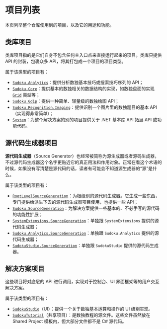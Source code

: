 # 项目列表

本页列举整个仓库使用到的项目，以及它的用途和功能。

## 类库项目

类库项目指的是它们自身不包含任何主入口点来直接运行起来的项目。类库只提供 API 的封装，包裹众多 API，将其打包成一个项目的项目类型。

属于该类型的项目有：

* [`Sudoku.Analytics`](https://github.com/SunnieShine/Sudoku/tree/main/src/Sudoku.Analytics)：提供分析数独基本技巧或搜索技巧序列的 API；
* [`Sudoku.Core`](https://github.com/SunnieShine/Sudoku/tree/main/src/Sudoku.Core)：提供基本的数独相关的数据结构的实现，如数独盘面的实现 [`Grid`](https://github.com/SunnieShine/Sudoku/blob/main/src/Sudoku.Core/Collections/Grid.cs) 类型等；
* [`Sudoku.Gdip`](https://github.com/SunnieShine/Sudoku/tree/main/src/Sudoku.Gdip)：提供一种简单、轻量级的数独绘图 API；
* [`Sudoku.Recognition.Imaging`](https://github.com/SunnieShine/Sudoku/tree/main/src/Sudoku.Recognition.Imaging)：提供识别一个图片里的数独题目的基本 API（实现得非常简单）；
* [`System`](https://github.com/SunnieShine/Sudoku/tree/main/src/System)：为整个解决方案的别的项目提供关于 .NET 基本库 API 拓展 API 或功能代码。

## 源代码生成器项目

**源代码生成器**（Source Generator）也经常被简称为源生成器或者源码生成器，不过源代码生成器这个名字更贴近它的真正用法和作用对象。正常在看这个术语的时候，如果没有写清楚是源代码的话，读者有可能会不知道源生成器的“源”是什么。

属于该类型的项目有：

* [`RootLevelSourceGeneration`](https://github.com/SunnieShine/Sudoku/tree/main/src/RootLevelSourceGeneration)：为根级别的源代码生成器。它生成一些东西，专门提供给派生下去的源代码生成器项目使用，也提供一些 API；
* [`Sudoku.SourceGeneration`](https://github.com/SunnieShine/Sudoku/tree/main/src/Sudoku.SourceGeneration)：为解决方案提供一些基本的、不必手写的源代码的功能性扩展；
* [`SystemExtensions.SourceGeneration`](https://github.com/SunnieShine/Sudoku/tree/main/src/SystemExtensions.SourceGeneration)：单独跟 `SystemExtensions` 提供的源代码生成器；
* [`Sudoku.Analytics.SourceGeneration`](https://github.com/SunnieShine/Sudoku/tree/main/src/Sudoku.Analytics.SourceGeneration)：单独跟 `Sudoku.Analytics` 提供的源代码生成器；
* [`SudokuStudio.SourceGeneration`](https://github.com/SunnieShine/Sudoku/tree/main/src/SudokuStudio.SourceGeneration)：单独跟 `SudokuStudio` 提供的源代码生成器。

## 解决方案项目

这些项目将对底层的 API 进行调用，实现对于控制台、UI 界面框架等的用户交互解决方案。

属于该类型的项目有：

* [`SudokuStudio`](https://github.com/SunnieShine/Sudoku/tree/main/src/SudokuStudio)（UI）：提供一个关于数独基本运算和操作的 UI 级别实现。
* [`SudokuTutorial`](https://github.com/SunnieShine/Sudoku/tree/main/src/SudokuTutorial)（共享项目）：是数独教程的源文件。这些文件虽然放在 Shared Project 模板内，但大部分文件都不是 C# 源代码。

